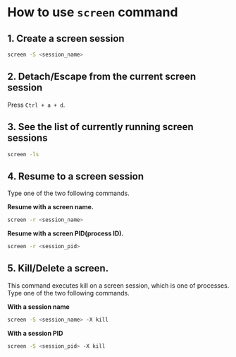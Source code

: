 # How to use `screen` command

## 1. Create a screen session
```bash
screen -S <session_name>
```

## 2. Detach/Escape from the current screen session
Press `Ctrl + a + d`.

## 3. See the list of currently running screen sessions
```bash
screen -ls
```

## 4. Resume to a screen session
Type one of the two following commands.

**Resume with a screen name.**
```bash
screen -r <session_name>
```

**Resume with a screen PID(process ID).**
```bash
screen -r <session_pid>
```


## 5. Kill/Delete a screen.
This command executes kill on a screen session, which is one of processes. Type one of the two following commands.

**With a session name**
```bash
screen -S <session_name> -X kill
```

**With a session PID**
```bash
screen -S <session_pid> -X kill
```
